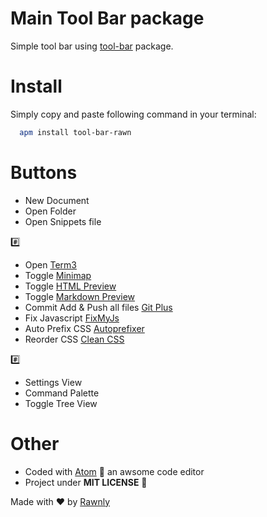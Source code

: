 # Main Tool Bar package

Simple tool bar using [tool-bar](https://atom.io/packages/tool-bar) package.

# Install
Simply copy and paste following command in your terminal:

```bash
  apm install tool-bar-rawn
```


# Buttons

- New Document
- Open Folder
- Open Snippets file

:hash:

- Open [Term3][1]
- Toggle [Minimap][2]
- Toggle [HTML Preview][3]
- Toggle [Markdown Preview][4]
- Commit Add & Push all files [Git Plus][5]
- Fix Javascript [FixMyJs][6]
- Auto Prefix CSS [Autoprefixer][7]
- Reorder CSS [Clean CSS][8]

:hash:

- Settings View
- Command Palette
- Toggle Tree View

[1]: https://atom.io/packages/atom-term3
[2]: https://atom.io/packages/minimap
[3]:  https://atom.io/packages/atom-html-preview
[4]: https://atom.io/packages/git-plus
[5]: https://atom.io/packages/fixmyjs
[6]: https://atom.io/packages/css-clean
[7]: https://atom.io/packages/autoprefixer
[8]: https://atom.io/packages/css-clean

# Other
* Coded with [Atom](http://www.atom.io) :metal: an awsome code editor
* Project under **MIT LICENSE** :scroll:

Made with :heart: by [Rawnly](http://github.com/Rawnly/)
